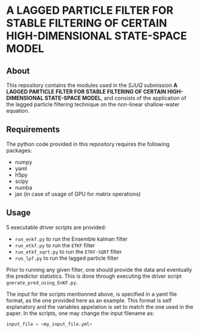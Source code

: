 # A LAGGED PARTICLE FILTER FOR STABLE FILTERING OF CERTAIN HIGH-DIMENSIONAL STATE-SPACE MODEL

## About
This repository contains the modules used in the *SJUQ* submission  **A LAGGED PARTICLE FILTER FOR STABLE FILTERING OF 
CERTAIN HIGH-DIMENSIONAL STATE-SPACE MODEL**, and consists of the application of the lagged particle filtering technique
on the non-linear shallow-water equation.

## Requirements
The python code provided in this repository requires the following packages:

- numpy
- yaml
- h5py
- scipy
- numba
- jax (in case of usage of GPU for matrix operations)

## Usage

5 executable driver scripts are provided:

- `run_enkf.py` to run the Ensemble kalman filter
- `run_etkf.py` to run the `ETKF` filter
- `run_etkf_sqrt.py` to run the `ETKF-SQRT` filter
- `run_lpf.py` to run the lagged particle filter

Prior to running any given filter, one should provide the data and eventually the predictor
statistics. This is done through executing the driver script `gnerate_pred_using_EnKF.py`.

The input for the scripts mentionned above, is specified in a yaml file format, as the one
provided here as an example. This format is self explanatory and the variables appelation is
set to match the one used in the paper. In the scripts, one may change the input filename as:
```Python
input_file = <my_input_file.yml>
```
